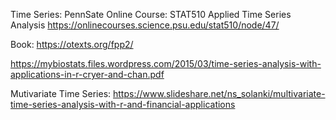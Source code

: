 Time Series:
PennSate Online Course:
STAT510 Applied Time Series Analysis
https://onlinecourses.science.psu.edu/stat510/node/47/

Book:
https://otexts.org/fpp2/

https://mybiostats.files.wordpress.com/2015/03/time-series-analysis-with-applications-in-r-cryer-and-chan.pdf



Mutivariate Time Series: https://www.slideshare.net/ns_solanki/multivariate-time-series-analysis-with-r-and-financial-applications